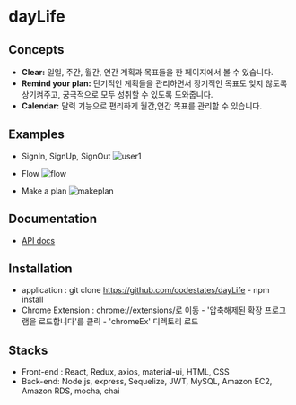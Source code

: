 # **dayLife**

## Concepts
  - **Clear:** 일일, 주간, 월간, 연간 계획과 목표들을 한 페이지에서 볼 수 있습니다.
  - **Remind your plan:** 단기적인 계획들을 관리하면서 장기적인 목표도 잊지 않도록 상기켜주고, 궁극적으로 모두 성취할 수 있도록 도와줍니다.
  - **Calendar:** 달력 기능으로 편리하게 월간,연간 목표를 관리할 수 있습니다.
  
## Examples
 - SignIn, SignUp, SignOut
   ![user1](https://user-images.githubusercontent.com/60782131/87117011-5d175980-c2b2-11ea-89cd-7a0bd4de37db.gif)
 
 - Flow
   ![flow](https://user-images.githubusercontent.com/60782131/87117082-918b1580-c2b2-11ea-884a-22208548c28e.gif)
 
 - Make a plan
   ![makeplan](https://user-images.githubusercontent.com/60782131/87117087-9354d900-c2b2-11ea-886e-e8cc06bd6292.gif)
  
## Documentation
  - [API docs](https://github.com/codestates/dayLife/wiki/API-docs)
  
## Installation
  - application : git clone https://github.com/codestates/dayLife - npm install
  - Chrome Extension : chrome://extensions/로 이동 -  '압축해제된 확장 프로그램을 로드합니다'를 클릭 - 'chromeEx' 디렉토리 로드
  
## Stacks
  - Front-end : React, Redux, axios, material-ui, HTML, CSS
  - Back-end: Node.js, express, Sequelize, JWT, MySQL, Amazon EC2, Amazon RDS, mocha, chai



